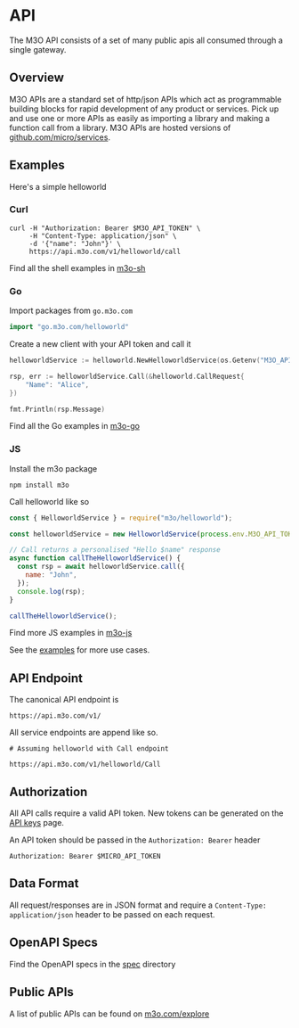 # API

The M3O API consists of a set of many public apis all consumed through a single gateway.

## Overview

M3O APIs are a standard set of http/json APIs which act as programmable building blocks 
for rapid development of any product or services. Pick up and use one or more APIs as 
easily as importing a library and making a function call from a library. M3O APIs are 
hosted versions of [github.com/micro/services](https://github.com/micro/services).

## Examples

Here's a simple helloworld

### Curl

```
curl -H "Authorization: Bearer $M3O_API_TOKEN" \
     -H "Content-Type: application/json" \
     -d '{"name": "John"}' \
     https://api.m3o.com/v1/helloworld/call
```

Find all the shell examples in [m3o-sh](https://github.com/m3o/m3o-sh)

### Go

Import packages from `go.m3o.com`

```go
import "go.m3o.com/helloworld"
```

Create a new client with your API token and call it

```go
helloworldService := helloworld.NewHelloworldService(os.Getenv("M3O_API_TOKEN"))

rsp, err := helloworldService.Call(&helloworld.CallRequest{
	"Name": "Alice",
})

fmt.Println(rsp.Message)
```

Find all the Go examples in [m3o-go](https://github.com/m3o/m3o-go)

### JS

Install the m3o package

```
npm install m3o
```

Call helloworld like so

```javascript
const { HelloworldService } = require("m3o/helloworld");

const helloworldService = new HelloworldService(process.env.M3O_API_TOKEN);

// Call returns a personalised "Hello $name" response
async function callTheHelloworldService() {
  const rsp = await helloworldService.call({
    name: "John",
  });
  console.log(rsp);
}

callTheHelloworldService();
```

Find more JS examples in [m3o-js](https://github.com/m3o/m3o-js)

See the [examples](../examples) for more use cases.

## API Endpoint

The canonical API endpoint is

```
https://api.m3o.com/v1/
```

All service endpoints are append like so. 

```
# Assuming helloworld with Call endpoint

https://api.m3o.com/v1/helloworld/Call
```

## Authorization

All API calls require a valid API token. New tokens can be generated on the [API keys](https://m3o.com/account/keys) page.

An API token should be passed in the `Authorization: Bearer` header

```
Authorization: Bearer $MICRO_API_TOKEN
```

## Data Format

All request/responses are in JSON format and require a `Content-Type: application/json` header to be passed on each request.

## OpenAPI Specs

Find the OpenAPI specs in the [spec](https://github.com/m3o/m3o/tree/main/api/spec) directory

## Public APIs

A list of public APIs can be found on [m3o.com/explore](https://m3o.com/explore)
